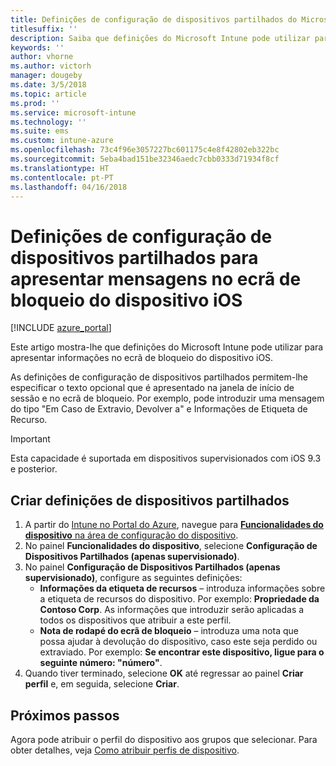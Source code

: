 ```yaml
---
title: Definições de configuração de dispositivos partilhados do Microsoft Intune para iOS
titlesuffix: ''
description: Saiba que definições do Microsoft Intune pode utilizar para apresentar informações no ecrã de bloqueio do dispositivo iOS.
keywords: ''
author: vhorne
ms.author: victorh
manager: dougeby
ms.date: 3/5/2018
ms.topic: article
ms.prod: ''
ms.service: microsoft-intune
ms.technology: ''
ms.suite: ems
ms.custom: intune-azure
ms.openlocfilehash: 73c4f96e3057227bc601175c4e8f42802eb322bc
ms.sourcegitcommit: 5eba4bad151be32346aedc7cbb0333d71934f8cf
ms.translationtype: HT
ms.contentlocale: pt-PT
ms.lasthandoff: 04/16/2018
---
```

# <a name="shared-device-configuration-settings-to-display-messages-on-the-ios-device-lock-screen"></a>Definições de configuração de dispositivos partilhados para apresentar mensagens no ecrã de bloqueio do dispositivo iOS

[!INCLUDE [azure_portal](./includes/azure_portal.md)]

Este artigo mostra-lhe que definições do Microsoft Intune pode utilizar para apresentar informações no ecrã de bloqueio do dispositivo iOS.

As definições de configuração de dispositivos partilhados permitem-lhe especificar o texto opcional que é apresentado na janela de início de sessão e no ecrã de bloqueio. Por exemplo, pode introduzir uma mensagem do tipo "Em Caso de Extravio, Devolver a" e Informações de Etiqueta de Recurso. 

>[!IMPORTANT]
> Esta capacidade é suportada em dispositivos supervisionados com iOS 9.3 e posterior.

## <a name="create-shared-device-settings"></a>Criar definições de dispositivos partilhados

1. A partir do [Intune no Portal do Azure](https://portal.azure.com), navegue para [**Funcionalidades do dispositivo** na área de configuração do dispositivo](device-features-configure.md). 
1. No painel **Funcionalidades do dispositivo**, selecione **Configuração de Dispositivos Partilhados (apenas supervisionado)**.
2. No painel **Configuração de Dispositivos Partilhados (apenas supervisionado)**, configure as seguintes definições:
    - **Informações da etiqueta de recursos** – introduza informações sobre a etiqueta de recursos do dispositivo. Por exemplo: **Propriedade da Contoso Corp**. As informações que introduzir serão aplicadas a todos os dispositivos que atribuir a este perfil.
    - **Nota de rodapé do ecrã de bloqueio** – introduza uma nota que possa ajudar à devolução do dispositivo, caso este seja perdido ou extraviado. Por exemplo: **Se encontrar este dispositivo, ligue para o seguinte número: "número"**.
3. Quando tiver terminado, selecione **OK** até regressar ao painel **Criar perfil** e, em seguida, selecione **Criar**. 


## <a name="next-steps"></a>Próximos passos

Agora pode atribuir o perfil do dispositivo aos grupos que selecionar. Para obter detalhes, veja [Como atribuir perfis de dispositivo](device-profile-assign.md).
